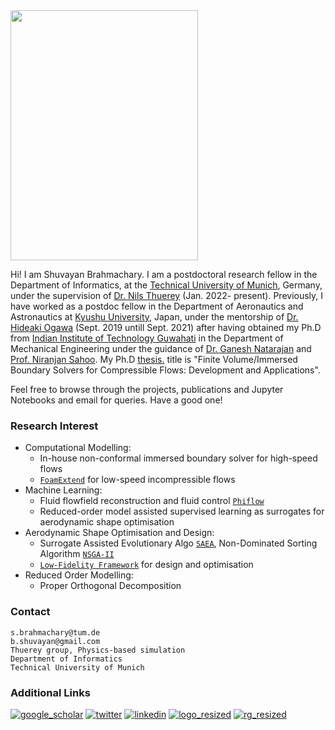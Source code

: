 <img src="https://user-images.githubusercontent.com/34644464/169360231-ee3289bd-8821-4e3d-90cf-43a6c5f35a74.JPG" width="300" height="400">

Hi! I am Shuvayan Brahmachary. I am a postdoctoral research fellow in the Department of Informatics, at the [Technical University of Munich](https://www.tum.de/en/), Germany, under the supervision of [Dr. Nils Thuerey](https://ge.in.tum.de/) (Jan. 2022- present). Previously, I have worked as a postdoc fellow in the Department of Aeronautics and Astronautics at [Kyushu University](https://www.kyushu-u.ac.jp/en/), Japan, under the mentorship of [Dr. Hideaki Ogawa](http://aero.kyushu-u.ac.jp/stsel/about.html) (Sept. 2019 untill Sept. 2021) after having obtained my Ph.D from [Indian Institute of Technology Guwahati](http://www.iitg.ac.in/) in the Department of Mechanical Engineering under the guidance of [Dr. Ganesh Natarajan](https://sites.google.com/site/ganucfd/) and [Prof. Niranjan Sahoo](https://iitg.irins.org/profile/128417). My Ph.D <a href="Thesis_short_version.pdf" target="_blank">thesis.</a> title is "Finite Volume/Immersed Boundary Solvers for Compressible Flows: Development and Applications". 

Feel free to browse through the projects, publications and Jupyter Notebooks and email for queries. Have a good one!

### Research Interest

- Computational Modelling: 
  - In-house non-conformal immersed boundary solver for high-speed flows
  - [`FoamExtend`](https://openfoamwiki.net/index.php/Installation/Linux/foam-extend-4.1) for low-speed incompressible flows
- Machine Learning: 
  - Fluid flowfield reconstruction and fluid control [`Phiflow`](https://github.com/tum-pbs/PhiFlow)
  - Reduced-order model assisted supervised learning as surrogates for aerodynamic shape optimisation
- Aerodynamic Shape Optimisation and Design: 
  - Surrogate Assisted Evolutionary Algo [`SAEA`](http://www.mdolab.net/research_resources.html), Non-Dominated Sorting Algorithm  [`NSGA-II`](https://www.iitk.ac.in/kangal/codes.shtml)
  - [`Low-Fidelity Framework`](https://github.com/shuvayanb/LFF-for-design-and-optimisation) for design and optimisation
- Reduced Order Modelling:
  - Proper Orthogonal Decomposition

### Contact
`s.brahmachary@tum.de`<br/>
`b.shuvayan@gmail.com`<br/>
`Thuerey group, Physics-based simulation`<br/>
`Department of Informatics`<br/>
`Technical University of Munich`<br/>


### Additional Links

[![google_scholar](https://user-images.githubusercontent.com/34644464/108090987-945aae00-70be-11eb-961c-bcb87e9be50d.png)](https://scholar.google.co.in/citations?user=bPpIoyUAAAAJ&hl=en)
[![twitter](https://user-images.githubusercontent.com/34644464/108089295-c8cd6a80-70bc-11eb-8805-7996c9b44c93.png)](https://twitter.com/b_shuvayan)
[![linkedin](https://user-images.githubusercontent.com/34644464/108090165-ab4cd080-70bd-11eb-881d-c0db7215445e.png)](https://www.linkedin.com/in/shuvayan-brahmachary/)
[![logo_resized](https://user-images.githubusercontent.com/34644464/112086346-6130a080-8bcf-11eb-90ad-7c1ad5a3c6ed.png)](https://orcid.org/0000-0003-4383-0875)
[![rg_resized](https://user-images.githubusercontent.com/34644464/112087898-2da34580-8bd2-11eb-9e31-ee5ccfabc35c.png)](https://www.researchgate.net/profile/Shuvayan-Brahmachary)
